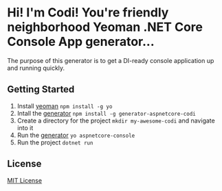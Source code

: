 # Hi! I'm Codi! You're friendly neighborhood Yeoman .NET Core Console App generator...

The purpose of this generator is to get a DI-ready console application up and running quickly.

## Getting Started

1. Install [yeoman](https://github.com/yeoman/yo) `npm install -g yo`
2. Intall the [generator](https://github.com/pimbrouwers/generator-aspnetcore-codi) `npm install -g generator-aspnetcore-codi`
3. Create a directory for the project `mkdir my-awesome-codi` and navigate into it
4. Run the [generator](https://github.com/pimbrouwers/generator-aspnetcore-codi) `yo aspnetcore-console`
5. Run the project `dotnet run`

## License
[MIT License](https://github.com/pimbrouwers/generator-aspnetcore-console/blob/master/LICENSE)